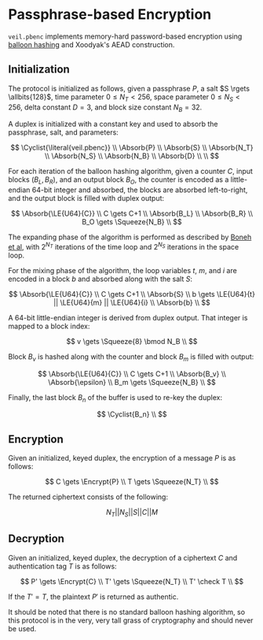 # Passphrase-based Encryption

`veil.pbenc` implements memory-hard password-based encryption using [balloon hashing][bh] and
Xoodyak's AEAD construction.

## Initialization

The protocol is initialized as follows, given a passphrase $P$, a salt $S \rgets \allbits{128}$,
time parameter $0 \le N_T \lt 256$, space parameter $0 \le N_S \lt 256$, delta constant $D = 3$, and
block size constant $N_B = 32$.

A duplex is initialized with a constant key and used to absorb the passphrase, salt, and parameters:

$$
\Cyclist{\literal{veil.pbenc}} \\
\Absorb{P} \\
\Absorb{S} \\
\Absorb{N_T} \\
\Absorb{N_S} \\
\Absorb{N_B} \\
\Absorb{D} \\
 \\
$$

For each iteration of the balloon hashing algorithm, given a counter $C$, input blocks $(B_L, B_R)$,
and an output block $B_O$, the counter is encoded as a little-endian 64-bit integer and absorbed,
the blocks are absorbed left-to-right, and the output block is filled with duplex output:

$$
\Absorb{\LE{U64}{C}} \\
C \gets C+1 \\
\Absorb{B_L} \\
\Absorb{B_R} \\
B_O \gets \Squeeze{N_B} \\
$$

The expanding phase of the algorithm is performed as described by [Boneh et al][bh], with $2^{N_T}$
iterations of the time loop and $2^{N_S}$ iterations in the space loop.

For the mixing phase of the algorithm, the loop variables $t$, $m$, and $i$ are encoded in a block
$b$ and absorbed along with the salt $S$:

$$
\Absorb{\LE{U64}{C}} \\
C \gets C+1 \\
\Absorb{S} \\
b \gets \LE{U64}{t} || \LE{U64}{m} || \LE{U64}{i} \\
\Absorb{b} \\
$$

A 64-bit little-endian integer is derived from duplex output. That integer is mapped to a block
index:

$$
v \gets \Squeeze{8} \bmod N_B \\
$$

Block $B_v$ is hashed along with the counter and block $B_m$ is filled with output:

$$
\Absorb{\LE{U64}{C}} \\
C \gets C+1 \\
\Absorb{B_v} \\
\Absorb{\epsilon} \\
B_m \gets \Squeeze{N_B} \\
$$

Finally, the last block $B_n$ of the buffer is used to re-key the duplex:

$$
\Cyclist{B_n} \\
$$

## Encryption

Given an initialized, keyed duplex, the encryption of a message $P$ is as follows:

$$
C \gets \Encrypt{P} \\
T \gets \Squeeze{N_T} \\
$$

The returned ciphertext consists of the following:

$$
N_T || N_S || S || C || M
$$

## Decryption

Given an initialized, keyed duplex, the decryption of a ciphertext $C$ and authentication tag $T$ is
as follows:

$$
P' \gets \Encrypt{C} \\
T' \gets \Squeeze{N_T} \\
T' \check T \\
$$

If the $T' = T$, the plaintext $P'$ is returned as authentic.

It should be noted that there is no standard balloon hashing algorithm, so this protocol is in the
very, very tall grass of cryptography and should never be used.

[bh]: https://eprint.iacr.org/2016/027.pdf
